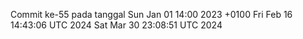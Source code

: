 Commit ke-55 pada tanggal Sun Jan 01 14:00 2023 +0100
Fri Feb 16 14:43:06 UTC 2024
Sat Mar 30 23:08:51 UTC 2024
